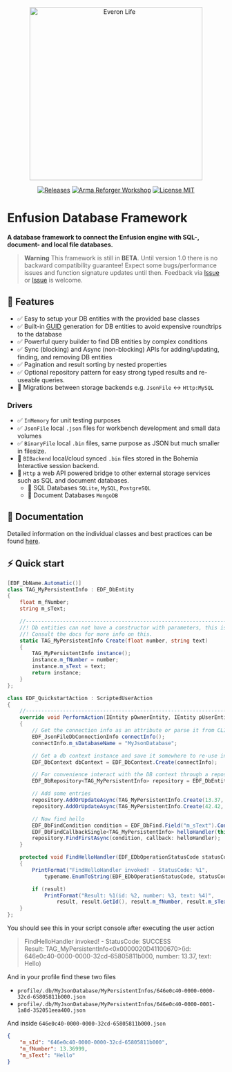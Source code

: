 <div align="center">
<picture>
  <source media="(prefers-color-scheme: dark)" width="400" srcset="https://github.com/Arkensor/EnfusionDatabaseFramework/assets/8494013/4ae8ba7f-e129-4e5e-b032-44166597de58">
  <img alt="Everon Life" width="400" src="https://github.com/Arkensor/EnfusionDatabaseFramework/assets/8494013/6bad6033-f07d-42f3-a485-553d8d8b7d76">
</picture>

[![Releases](https://img.shields.io/github/v/release/Arkensor/EnfusionDatabaseFramework?style=flat-square)](https://github.com/Arkensor/EnfusionDatabaseFramework/releases)
[![Arma Reforger Workshop](https://img.shields.io/badge/Workshop-5D6EA74A94173EDF-blue?style=flat-square)](https://reforger.armaplatform.com/workshop/5D6EA74A94173EDF)
[![License MIT](https://img.shields.io/badge/License-MIT-green?style=flat-square)](https://opensource.org/licenses/MIT)
</div>

# Enfusion Database Framework
**A database framework to connect the Enfusion engine with SQL-, document- and local file databases.**

> **Warning**
> This framework is still in **BETA**. Until version 1.0 there is no backward compatibility guarantee! Expect some bugs/performance issues and function signature updates until then. Feedback via [Issue](https://github.com/Arkensor/EnfusionDatabaseFramework/issues) or [Issue](https://github.com/Arkensor/EnfusionDatabaseFramework/discussions) is welcome.

## 🚀 Features
- ✅ Easy to setup your DB entities with the provided base classes
- ✅ Built-in [GUID](https://en.wikipedia.org/wiki/GUID) generation for DB entities to avoid expensive roundtrips to the database
- ✅ Powerful query builder to find DB entities by complex conditions
- ✅ Sync (blocking) and Async (non-blocking) APIs for adding/updating, finding, and removing DB entities
- ✅ Pagination and result sorting by nested properties 
- ✅ Optional repository pattern for easy strong typed results and re-useable queries.
- 🚧 Migrations between storage backends e.g. `JsonFile` <-> `Http:MySQL`

### Drivers
- ✅ `InMemory` for unit testing purposes
- ✅ `JsonFile` local `.json` files for workbench development and small data volumes
- ✅ `BinaryFile` local `.bin` files, same purpose as JSON but much smaller in filesize.
- 🚧 `BIBackend` local/cloud synced `.bin` files stored in the Bohemia Interactive session backend.
- 🚧 `Http` a web API powered bridge to other external storage services such as SQL and document databases.
    - 🚧 SQL Databases `SQLite`, `MySQL`, `PostgreSQL`
    - 🚧 Document Databases `MongoDB`

## 📖 Documentation
Detailed information on the individual classes and best practices can be found [here](docs/index.md).

## ⚡ Quick start
```cs
[EDF_DbName.Automatic()]
class TAG_MyPersistentInfo : EDF_DbEntity
{
    float m_fNumber;
    string m_sText;

    //------------------------------------------------------------------------------------------------
    //! Db entities can not have a constructor with parameters, this is a limitation of the engine.
    //! Consult the docs for more info on this.
    static TAG_MyPersistentInfo Create(float number, string text)
    {
        TAG_MyPersistentInfo instance();
        instance.m_fNumber = number;
        instance.m_sText = text;
        return instance;
    }
};

class EDF_QuickstartAction : ScriptedUserAction
{
    //------------------------------------------------------------------------------------------------
    override void PerformAction(IEntity pOwnerEntity, IEntity pUserEntity)
    {
        // Get the connection info as an attribute or parse it from CLI params etc.
        EDF_JsonFileDbConnectionInfo connectInfo();
        connectInfo.m_sDatabaseName = "MyJsonDatabase";

        // Get a db context instance and save it somewhere to re-use in e.g. a singleton
        EDF_DbContext dbContext = EDF_DbContext.Create(connectInfo);

        // For convenience interact with the DB context through a repository
        EDF_DbRepository<TAG_MyPersistentInfo> repository = EDF_DbEntityHelper<TAG_MyPersistentInfo>.GetRepository(dbContext);

        // Add some entries
        repository.AddOrUpdateAsync(TAG_MyPersistentInfo.Create(13.37, "Hello"));
        repository.AddOrUpdateAsync(TAG_MyPersistentInfo.Create(42.42, "World!"));

        // Now find hello
        EDF_DbFindCondition condition = EDF_DbFind.Field("m_sText").Contains("Hello");
        EDF_DbFindCallbackSingle<TAG_MyPersistentInfo> helloHandler(this, "FindHelloHandler");
        repository.FindFirstAsync(condition, callback: helloHandler);
    }

    protected void FindHelloHandler(EDF_EDbOperationStatusCode statusCode, TAG_MyPersistentInfo result)
    {
        PrintFormat("FindHelloHandler invoked! - StatusCode: %1",
            typename.EnumToString(EDF_EDbOperationStatusCode, statusCode));

        if (result)
            PrintFormat("Result: %1(id: %2, number: %3, text: %4)",
                result, result.GetId(), result.m_fNumber, result.m_sText)
    }
};
```
You should see this in your script console after executing the user action
> FindHelloHandler invoked! - StatusCode: SUCCESS  
> Result: TAG_MyPersistentInfo<0x0000020D41100670>(id: 646e0c40-0000-0000-32cd-65805811b000, number: 13.37, text: Hello) 

And in your profile find these two files
- `profile/.db/MyJsonDatabase/MyPersistentInfos/646e0c40-0000-0000-32cd-65805811b000.json`
- `profile/.db/MyJsonDatabase/MyPersistentInfos/646e0c40-0000-0001-1a8d-352051eea400.json`

And inside `646e0c40-0000-0000-32cd-65805811b000.json`
```json
{
    "m_sId": "646e0c40-0000-0000-32cd-65805811b000",
    "m_fNumber": 13.36999,
    "m_sText": "Hello"
}
```
